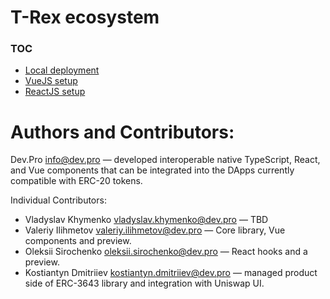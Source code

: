 # T-Rex ecosystem

### TOC

* [Local deployment](./migrations/README.md)
* [VueJS setup](./apps/demo-vue/README.md)
* [ReactJS setup](./apps/demo-react/README.md)



# Authors and Contributors:

Dev.Pro <info@dev.pro> — developed interoperable native TypeScript, React, and Vue components that can be integrated into the DApps currently compatible with ERC-20 tokens.

Individual Contributors:

- Vladyslav Khymenko <vladyslav.khymenko@dev.pro> — TBD
- Valeriy Ilihmetov <valeriy.ilihmetov@dev.pro> — Core library, Vue components and preview.
- Oleksii Sirochenko <oleksii.sirochenko@dev.pro> — React hooks and a preview.
- Kostiantyn Dmitriiev <kostiantyn.dmitriiev@dev.pro> — managed product side of ERC-3643 library and integration with Uniswap UI.
